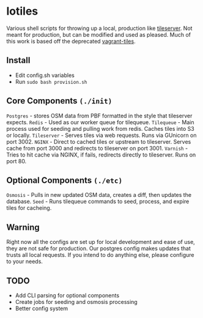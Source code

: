 # lotiles

Various shell scripts for throwing up a local, production like [tileserver](https://github.com/tilezen/tileserver). Not meant for production, but can be modified and used as pleased. Much of this work is based off the deprecated [vagrant-tiles](https://github.com/mapzen/vagrant-tiles).

## Install

- Edit config.sh variables
- Run `sudo bash provision.sh`

## Core Components `(./init)`

`Postgres` - stores OSM data from PBF formatted in the style that tileserver expects.
`Redis` - Used as our worker queue for tilequeue.
`Tilequeue` - Main process used for seeding and pulling work from redis. Caches tiles into S3 or locally.
`Tileserver` - Serves tiles via web requests. Runs via GUnicorn on port 3002.
`NGINX` - Direct to cached tiles or upstream to tileserver. Serves cache from port 3000 and redirects to tileserver on port 3001.
`Varnish` - Tries to hit cache via NGINX, if fails, redirects directly to tileserver. Runs on port 80.

## Optional Components `(./etc)`

`Osmosis` - Pulls in new updated OSM data, creates a diff, then updates the database.
`Seed` - Runs tilequeue commands to seed, process, and expire tiles for cacheing.

## Warning

Right now all the configs are set up for local development and ease of use, they are not safe for production.
Our postgres config makes updates that trusts all local requests. If you intend to do anything else, please configure
to your needs.

## TODO

- Add CLI parsing for optional components
- Create jobs for seeding and osmosis processing
- Better config system